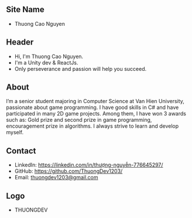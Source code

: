 ## Site Name
- Thuong Cao Nguyen

## Header
- Hi, I'm Thuong Cao Nguyen.
- I'm a Unity dev & ReactJs.
- Only perseverance and passion will help you succeed.

## About
I’m a senior student majoring in Computer Science at Van Hien University, passionate about game programming. I have good skills in C# and have participated in many 2D game projects. Among them, I have won 3 awards such as: Gold prize and second prize in game programming, encouragement prize in algorithms. I always strive to learn and develop myself.

## Contact

- LinkedIn: https://linkedin.com/in/thượng-nguyễn-776645297/
- GitHub: https://github.com/ThuongDev1203/
- Email: thuongdev1203@gmail.com

## Logo
- THUONGDEV